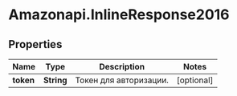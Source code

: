 # Amazonapi.InlineResponse2016

## Properties

Name | Type | Description | Notes
------------ | ------------- | ------------- | -------------
**token** | **String** | Токен для авторизации. | [optional] 


